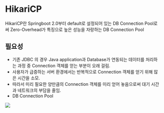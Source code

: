 # HikariCP

HikariCP란 Springboot 2.0부터 default로 설정되어 있는 DB Connection Pool로써 Zero-Overhead가 특징으로 높은 성능을 자랑하는 DB Connection Pool

## 필요성

-   기존 JDBC 의 경우 Java application과 Database가 연동되는 데이터를 처리하는 과정 중 Connection 객체를 얻는 부분이 오래 걸림.
-   사용자가 급증하는 서버 환경에서는 반복적으로 Connection 객체를 얻기 위해 많은 시간을 소모.
-   따라서 미리 필요한 양만큼의 Connection 객체를 미리 얻어 놓음으로써 대기 시간과 네트워크의 부담을 줄임.
-   DB Connection Pool

<img src="https://media.vlpt.us/images/hoyun7443/post/749582a1-39ab-4cf9-815c-ceb07db65a37/%EB%8B%A4%EC%9A%B4%EB%A1%9C%EB%93%9C%20(3).png">
